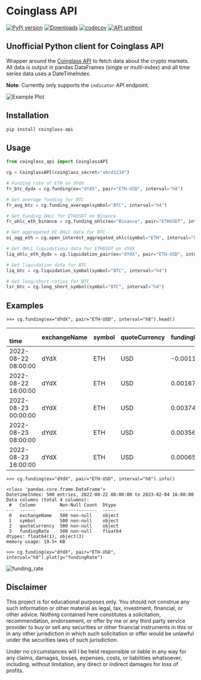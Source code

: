 # Coinglass API
[![PyPi version](https://img.shields.io/pypi/v/coinglass-api)](https://pypi.python.org/pypi/coinglass-api/)
[![Downloads](https://pepy.tech/badge/coinglass-api)](https://pepy.tech/project/coinglass-api)
[![codecov](https://codecov.io/gh/dineshpinto/coinglass-api/branch/main/graph/badge.svg?token=XTJRRU2W1T)](https://codecov.io/gh/dineshpinto/coinglass-api)
[![API unittest](https://github.com/dineshpinto/coinglass-api/actions/workflows/api_unitests.yml/badge.svg)](https://github.com/dineshpinto/coinglass-api/actions/workflows/api_unitests.yml)

## Unofficial Python client for Coinglass API

Wrapper around the [Coinglass API](https://coinglass.com/pricing) to fetch data about the crypto markets.
All data is output in pandas DataFrames (single or multi-index) and all time series data uses a DateTimeIndex.

**Note**: Currently only supports the `indicator` API endpoint.

![Example Plot](https://github.com/dineshpinto/coinglass-api/blob/main/examples/example_plot.jpg?raw=true)

## Installation

```bash
pip install coinglass-api
```

## Usage

```python
from coinglass_api import CoinglassAPI

cg = CoinglassAPI(coinglass_secret="abcd1234")

# Funding rate of ETH on dYdX
fr_btc_dydx = cg.funding(ex="dYdX", pair="ETH-USD", interval="h8")

# Get average funding for BTC
fr_avg_btc = cg.funding_average(symbol="BTC", interval="h4")

# Get funding OHLC for ETHUSDT on Binance
fr_ohlc_eth_binance = cg.funding_ohlc(ex="Binance", pair="ETHUSDT", interval="h4")

# Get aggregated OI OHLC data for BTC
oi_agg_eth = cg.open_interest_aggregated_ohlc(symbol="ETH", interval="h4")

# Get OHLC liquidations data for ETHUSDT on dYdX
liq_ohlc_eth_dydx = cg.liquidation_pair(ex="dYdX", pair="ETH-USD", interval="h4")

# Get liquidation data for BTC
liq_btc = cg.liquidation_symbol(symbol="BTC", interval="h4")

# Get long/short ratios for BTC
lsr_btc = cg.long_short_symbol(symbol="BTC", interval="h4")
```

## Examples

```
>>> cg.funding(ex="dYdX", pair="ETH-USD", interval="h8").head()
```

| <br/>time           | exchangeName<br/> | symbol<br/> | quoteCurrency<br/> | fundingRate<br/> |
|:--------------------|:------------------|:------------|:-------------------|:-----------------|
| 2022-08-22 08:00:00 | dYdX              | ETH         | USD                | -0.001151        |
| 2022-08-22 16:00:00 | dYdX              | ETH         | USD                | 0.001678         |
| 2022-08-23 00:00:00 | dYdX              | ETH         | USD                | 0.003743         |
| 2022-08-23 08:00:00 | dYdX              | ETH         | USD                | 0.003561         |
| 2022-08-23 16:00:00 | dYdX              | ETH         | USD                | 0.000658         |

```
>>> cg.funding(ex="dYdX", pair="ETH-USD", interval="h8").info()
```

```
<class 'pandas.core.frame.DataFrame'>
DatetimeIndex: 500 entries, 2022-08-22 08:00:00 to 2023-02-04 16:00:00
Data columns (total 4 columns):
 #   Column         Non-Null Count  Dtype  
---  ------         --------------  -----  
 0   exchangeName   500 non-null    object 
 1   symbol         500 non-null    object 
 2   quoteCurrency  500 non-null    object 
 3   fundingRate    500 non-null    float64
dtypes: float64(1), object(3)
memory usage: 19.5+ KB
```

```
>>> cg.funding(ex="dYdX", pair="ETH-USD", interval="h8").plot(y="fundingRate")
```
![funding_rate](https://github.com/dineshpinto/coinglass-api/blob/main/examples/funding_rate.jpg?raw=true)

## Disclaimer

This project is for educational purposes only. You should not construe any such information or other material as legal,
tax, investment, financial, or other advice. Nothing contained here constitutes a solicitation, recommendation,
endorsement, or offer by me or any third party service provider to buy or sell any securities or other financial
instruments in this or in any other jurisdiction in which such solicitation or offer would be unlawful under the
securities laws of such jurisdiction.

Under no circumstances will I be held responsible or liable in any way for any claims, damages, losses, expenses, costs,
or liabilities whatsoever, including, without limitation, any direct or indirect damages for loss of profits.